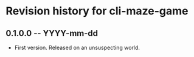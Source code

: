 # Revision history for cli-maze-game

## 0.1.0.0 -- YYYY-mm-dd

* First version. Released on an unsuspecting world.
